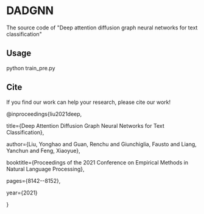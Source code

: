 # DADGNN
The source code of "Deep attention diffusion graph neural networks for text classification"

## Usage
python train_pre.py

## Cite

If you find our work can help your research, please cite our work! <br>

@inproceedings{liu2021deep,  

  title={Deep Attention Diffusion Graph Neural Networks for Text Classification},  
  
  author={Liu, Yonghao and Guan, Renchu and Giunchiglia, Fausto and Liang, Yanchun and Feng, Xiaoyue},  
  
  booktitle={Proceedings of the 2021 Conference on Empirical Methods in Natural Language Processing},  
  
  pages={8142--8152},  
  
  year={2021}  
  
}
